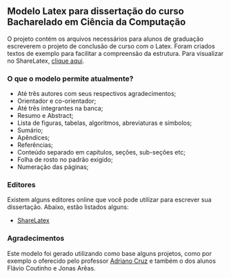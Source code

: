 ## Modelo Latex para dissertação do curso Bacharelado em Ciência da Computação

O projeto contém os arquivos necessários para alunos de graduação escreverem o projeto de conclusão de curso com o Latex.
Foram criados textos de exemplo para facilitar a compreensão da estrutura.
Para visualizar no ShareLatex, [clique aqui](https://www.sharelatex.com/project/53cc8ea6bbeefb8267e7ddef).

### O que o modelo permite atualmente?
* Até três autores com seus respectivos agradecimentos;
* Orientador e co-orientador;
* Até três integrantes na banca;
* Resumo e Abstract;
* Lista de figuras, tabelas, algoritmos, abreviaturas e símbolos;
* Sumário;
* Apêndices;
* Referências;
* Conteúdo separado em capítulos, seções, sub-seções etc;
* Folha de rosto no padrão exigido;
* Numeração das páginas;

### Editores
Existem alguns editores online que você pode utilizar para escrever sua dissertação.
Abaixo, estão listados alguns:
* [ShareLatex](https://www.sharelatex.com/)

### Agradecimentos
Este modelo foi gerado utilizando como base alguns projetos, como por exemplo o oferecido pelo professor [Adriano Cruz](http://equipe.nce.ufrj.br/adriano/index.php) e também o dos alunos Flávio Coutinho e Jonas Arêas.

